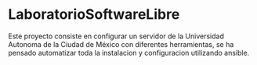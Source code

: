 # LaboratorioSoftwareLibre
Este proyecto consiste en configurar un servidor de la Universidad Autonoma de la Ciudad de México con diferentes herramientas, se ha pensado automatizar toda la instalacion y configuracion utilizando ansible.
